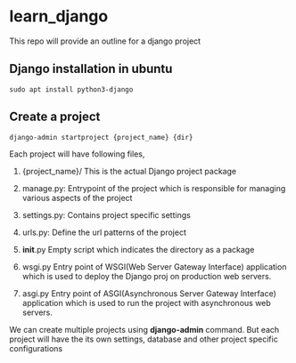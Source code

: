 # learn_django
This repo will provide an outline for a django project

## Django installation in ubuntu
```sudo apt install python3-django```

## Create a project
```django-admin startproject {project_name} {dir}```

Each project will have following files,

1. {project_name}/
This is the actual Django project package

2. manage.py:
Entrypoint of the project which is responsible for managing various aspects of the project

3. settings.py:
Contains project specific settings

4. urls.py:
Define the url patterns of the project

5. __init__.py
Empty script which indicates the directory as a package

6. wsgi.py
Entry point of WSGI(Web Server Gateway Interface) application which is used to deploy the Django proj on production web servers.

7. asgi.py
Entry point of ASGI(Asynchronous Server Gateway Interface) application which is used to run the project with asynchronous web servers.




We can create multiple projects using **django-admin** command. But each project will have the its own settings, database and other project specific configurations